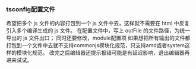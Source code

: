 ### tsconfig配置文件
希望把多个 js 文件的内容打包到一个 js 文件中去，这样就不需要在 html 中反复引入多个编译生成的 js 文件。
在配置文件中，写上 outFile 的文件路径，为统一导出的 js 文件出口；
同时还要修改，module配置项 如果想把所有输出的文件都打包到一个文件中去就不支持commonjs模块化规范，只支持amd或者system这样的模块化规范。
改完之后编辑器还提示报错可能是有延迟影响，退出编辑器再进来试试。
